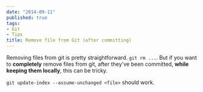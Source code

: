 ```yaml
---
date: "2014-09-11"
published: true
tags:
- Git
- Tips
title: Remove file from Git (after committing)
---
```


Removing files from git is pretty straightforward. `git rm ...`.
But if you want to **completely** remove files from git, after they've been committed, **while keeping them locally**, this can be tricky.

`git update-index --assume-unchanged <file>` should work.
